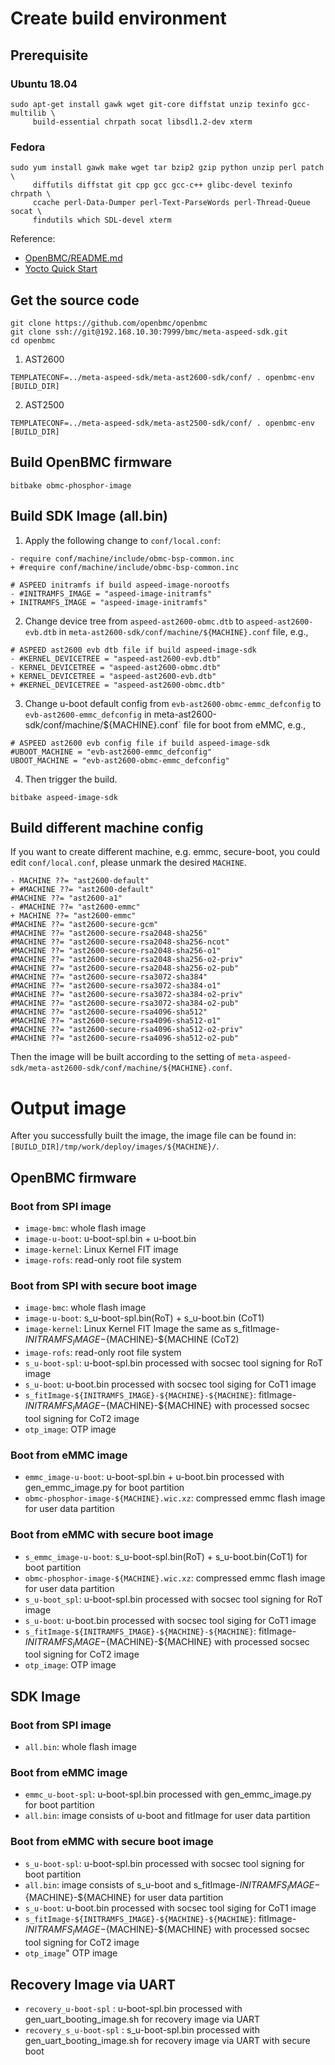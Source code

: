 # Create build environment
## Prerequisite
### Ubuntu 18.04
```
sudo apt-get install gawk wget git-core diffstat unzip texinfo gcc-multilib \
     build-essential chrpath socat libsdl1.2-dev xterm
```

### Fedora
```
sudo yum install gawk make wget tar bzip2 gzip python unzip perl patch \
     diffutils diffstat git cpp gcc gcc-c++ glibc-devel texinfo chrpath \
     ccache perl-Data-Dumper perl-Text-ParseWords perl-Thread-Queue socat \
     findutils which SDL-devel xterm
```

Reference:
- [OpenBMC/README.md](https://github.com/openbmc/openbmc#1-prerequisite)
- [Yocto Quick Start](https://www.yoctoproject.org/docs/1.8/yocto-project-qs/yocto-project-qs.html#the-linux-distro)

## Get the source code
```
git clone https://github.com/openbmc/openbmc
git clone ssh://git@192.168.10.30:7999/bmc/meta-aspeed-sdk.git
cd openbmc
```

1. AST2600

```
TEMPLATECONF=../meta-aspeed-sdk/meta-ast2600-sdk/conf/ . openbmc-env [BUILD_DIR]
```

2. AST2500

```
TEMPLATECONF=../meta-aspeed-sdk/meta-ast2500-sdk/conf/ . openbmc-env [BUILD_DIR]
```

## Build OpenBMC firmware
```
bitbake obmc-phosphor-image
```

## Build SDK Image (all.bin)
1. Apply the following change to `conf/local.conf`:

```
- require conf/machine/include/obmc-bsp-common.inc
+ #require conf/machine/include/obmc-bsp-common.inc

# ASPEED initramfs if build aspeed-image-norootfs
- #INITRAMFS_IMAGE = "aspeed-image-initramfs"
+ INITRAMFS_IMAGE = "aspeed-image-initramfs"
```

2. Change device tree from `aspeed-ast2600-obmc.dtb` to `aspeed-ast2600-evb.dtb` in `meta-ast2600-sdk/conf/machine/${MACHINE}.conf` file, e.g.,

```
# ASPEED ast2600 evb dtb file if build aspeed-image-sdk
- #KERNEL_DEVICETREE = "aspeed-ast2600-evb.dtb"
- KERNEL_DEVICETREE = "aspeed-ast2600-obmc.dtb"
+ KERNEL_DEVICETREE = "aspeed-ast2600-evb.dtb"
+ #KERNEL_DEVICETREE = "aspeed-ast2600-obmc.dtb"
```

3. Change u-boot default config from `evb-ast2600-obmc-emmc_defconfig` to `evb-ast2600-emmc_defconfig` in meta-ast2600-sdk/conf/machine/${MACHINE}.conf` file for boot from eMMC, e.g.,

```
# ASPEED ast2600 evb config file if build aspeed-image-sdk
#UBOOT_MACHINE = "evb-ast2600-emmc_defconfig"
UBOOT_MACHINE = "evb-ast2600-obmc-emmc_defconfig"
```

4. Then trigger the build.

```
bitbake aspeed-image-sdk
```

## Build different machine config
If you want to create different machine, e.g. emmc, secure-boot, you could edit `conf/local.conf`, please unmark the desired `MACHINE`.

```
- MACHINE ??= "ast2600-default"
+ #MACHINE ??= "ast2600-default"
#MACHINE ??= "ast2600-a1"
- #MACHINE ??= "ast2600-emmc"
+ MACHINE ??= "ast2600-emmc"
#MACHINE ??= "ast2600-secure-gcm"
#MACHINE ??= "ast2600-secure-rsa2048-sha256"
#MACHINE ??= "ast2600-secure-rsa2048-sha256-ncot"
#MACHINE ??= "ast2600-secure-rsa2048-sha256-o1"
#MACHINE ??= "ast2600-secure-rsa2048-sha256-o2-priv"
#MACHINE ??= "ast2600-secure-rsa2048-sha256-o2-pub"
#MACHINE ??= "ast2600-secure-rsa3072-sha384"
#MACHINE ??= "ast2600-secure-rsa3072-sha384-o1"
#MACHINE ??= "ast2600-secure-rsa3072-sha384-o2-priv"
#MACHINE ??= "ast2600-secure-rsa3072-sha384-o2-pub"
#MACHINE ??= "ast2600-secure-rsa4096-sha512"
#MACHINE ??= "ast2600-secure-rsa4096-sha512-o1"
#MACHINE ??= "ast2600-secure-rsa4096-sha512-o2-priv"
#MACHINE ??= "ast2600-secure-rsa4096-sha512-o2-pub"
```

Then the image will be built according to the setting of `meta-aspeed-sdk/meta-ast2600-sdk/conf/machine/${MACHINE}.conf`.

# Output image
After you successfully built the image, the image file can be found in: `[BUILD_DIR]/tmp/work/deploy/images/${MACHINE}/`.

## OpenBMC firmware

### Boot from SPI image
- `image-bmc`: whole flash image
- `image-u-boot`: u-boot-spl.bin + u-boot.bin
- `image-kernel`: Linux Kernel FIT image
- `image-rofs`: read-only root file system

### Boot from SPI with secure boot image
- `image-bmc`: whole flash image
- `image-u-boot`: s_u-boot-spl.bin(RoT) + s_u-boot.bin (CoT1)
- `image-kernel`: Linux Kernel FIT Image the same as s_fitImage-${INITRAMFS_IMAGE}-${MACHINE}-${MACHINE (CoT2)
- `image-rofs`: read-only root file system
- `s_u-boot-spl`: u-boot-spl.bin processed with socsec tool signing for RoT image
- `s_u-boot`: u-boot.bin processed with socsec tool siging for CoT1 image
- `s_fitImage-${INITRAMFS_IMAGE}-${MACHINE}-${MACHINE}`: fitImage-${INITRAMFS_IMAGE}-${MACHINE}-${MACHINE} with processed socsec tool signing for CoT2 image
- `otp_image`: OTP image

### Boot from eMMC image
- `emmc_image-u-boot`: u-boot-spl.bin + u-boot.bin processed with gen\_emmc\_image.py for boot partition
- `obmc-phosphor-image-${MACHINE}.wic.xz`: compressed emmc flash image for user data partition

### Boot from eMMC with secure boot image
- `s_emmc_image-u-boot`: s_u-boot-spl.bin(RoT) + s_u-boot.bin(CoT1) for boot partition
- `obmc-phosphor-image-${MACHINE}.wic.xz`: compressed emmc flash image for user data partition
- `s_u-boot_spl`: u-boot-spl.bin processed with socsec tool signing for RoT image
- `s_u-boot`: u-boot.bin processed with socsec tool siging for CoT1 image
- `s_fitImage-${INITRAMFS_IMAGE}-${MACHINE}-${MACHINE}`: fitImage-${INITRAMFS_IMAGE}-${MACHINE}-${MACHINE} with processed socsec tool signing for CoT2 image
- `otp_image`: OTP image

## SDK Image

### Boot from SPI image
- `all.bin`: whole flash image

### Boot from eMMC image
- `emmc_u-boot-spl`: u-boot-spl.bin processed with gen\_emmc\_image.py for boot partition
- `all.bin`: image consists of u-boot and fitImage for user data partition

### Boot from eMMC with secure boot image
- `s_u-boot-spl`: u-boot-spl.bin processed with socsec tool signing for boot partition
- `all.bin`: image consists of s_u-boot and s_fitImage-${INITRAMFS_IMAGE}-${MACHINE}-${MACHINE} for user data partition
- `s_u-boot`: u-boot.bin processed with socsec tool siging for CoT1 image
- `s_fitImage-${INITRAMFS_IMAGE}-${MACHINE}-${MACHINE}`: fitImage-${INITRAMFS_IMAGE}-${MACHINE}-${MACHINE} with processed socsec tool signing for CoT2 image
- `otp_image`" OTP image

## Recovery Image via UART
- `recovery_u-boot-spl` : u-boot-spl.bin processed with gen_uart_booting_image.sh for recovery image via UART
- `recovery_s_u-boot-spl` : s_u-boot-spl.bin processed with gen_uart_booting_image.sh for recovery image via UART with secure boot

